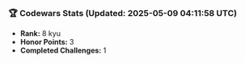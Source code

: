 ### 🏆 Codewars Stats (Updated: 2025-05-09 04:11:58 UTC)

- **Rank:** 8 kyu
- **Honor Points:** 3
- **Completed Challenges:** 1
